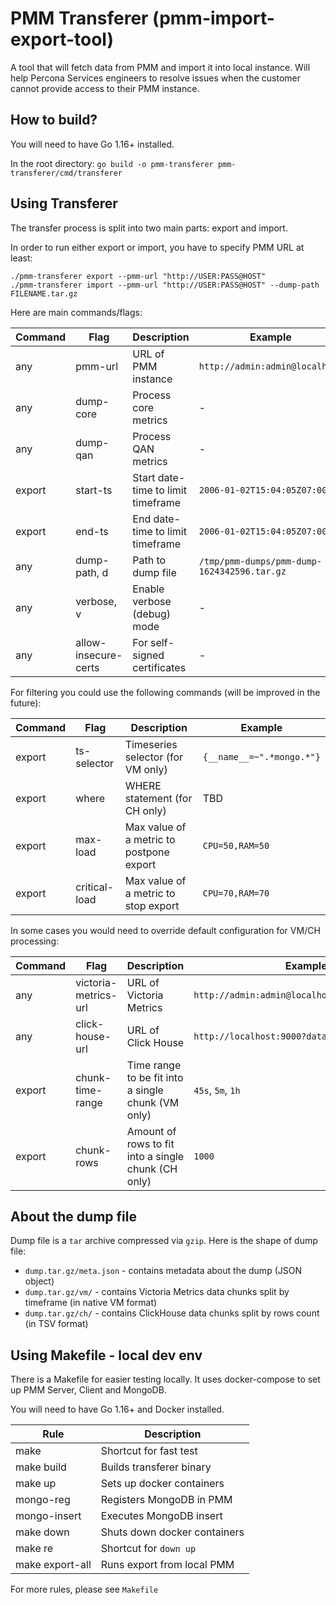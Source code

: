 # PMM Transferer (pmm-import-export-tool)

A tool that will fetch data from PMM and import it into local instance. Will help Percona Services engineers to resolve issues when the customer cannot provide access to their PMM instance.

## How to build?

You will need to have Go 1.16+ installed.

In the root directory: `go build -o pmm-transferer pmm-transferer/cmd/transferer`

## Using Transferer

The transfer process is split into two main parts: export and import.

In order to run either export or import, you have to specify PMM URL at least:
```
./pmm-transferer export --pmm-url "http://USER:PASS@HOST"
./pmm-transferer import --pmm-url "http://USER:PASS@HOST" --dump-path FILENAME.tar.gz
```

Here are main commands/flags:

| Command | Flag | Description | Example |
|---------|------|-------------|---------|
| any | pmm-url | URL of PMM instance | `http://admin:admin@localhost` |
| any | dump-core | Process core metrics | - |
| any | dump-qan | Process QAN metrics | - |
| export | start-ts | Start date-time to limit timeframe | `2006-01-02T15:04:05Z07:00` |
| export | end-ts | End date-time to limit timeframe | `2006-01-02T15:04:05Z07:00` |
| any | dump-path, d | Path to dump file | `/tmp/pmm-dumps/pmm-dump-1624342596.tar.gz` |
| any | verbose, v | Enable verbose (debug) mode | - |
| any | allow-insecure-certs | For self-signed certificates | - |

For filtering you could use the following commands (will be improved in the future):

| Command | Flag | Description | Example |
|---------|------|-------------|---------|
| export | ts-selector | Timeseries selector (for VM only) | `{__name__=~".*mongo.*"}` |
| export | where | WHERE statement (for CH only) | TBD |
| export | max-load | Max value of a metric to postpone export | `CPU=50,RAM=50` |
| export | critical-load | Max value of a metric to stop export | `CPU=70,RAM=70` |

In some cases you would need to override default configuration for VM/CH processing:

| Command | Flag | Description | Example |
|---------|------|-------------|---------|
| any | victoria-metrics-url | URL of Victoria Metrics | `http://admin:admin@localhost:8282/prometheus` |
| any | click-house-url | URL of Click House | `http://localhost:9000?database=pmm` |
| export | chunk-time-range | Time range to be fit into a single chunk (VM only) | `45s`, `5m`, `1h` |
| export | chunk-rows | Amount of rows to fit into a single chunk (CH only) | `1000` |

## About the dump file

Dump file is a `tar` archive compressed via `gzip`. Here is the shape of dump file:

* `dump.tar.gz/meta.json` - contains metadata about the dump (JSON object)
* `dump.tar.gz/vm/` - contains Victoria Metrics data chunks split by timeframe (in native VM format)
* `dump.tar.gz/ch/` - contains ClickHouse data chunks split by rows count (in TSV format)


## Using Makefile - local dev env

There is a Makefile for easier testing locally. It uses docker-compose to set up PMM Server, Client and MongoDB.

You will need to have Go 1.16+ and Docker installed.

| Rule | Description |
|------|-------------|
| make | Shortcut for fast test |
| make build | Builds transferer binary |
| make up | Sets up docker containers |
| mongo-reg | Registers MongoDB in PMM |
| mongo-insert | Executes MongoDB insert |
| make down | Shuts down docker containers |
| make re | Shortcut for `down up` |
| make export-all | Runs export from local PMM |

For more rules, please see `Makefile`
